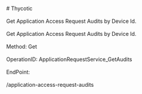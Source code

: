 <br>#     Thycotic</br>
<br>Get Application Access Request Audits by Device Id.</br>
<br>Get Application Access Request Audits by Device Id.</br>
<br>Method: Get</br>
<br>OperationID: ApplicationRequestService_GetAudits</br>
<br>EndPoint:</br>
<br>/application-access-request-audits</br>
